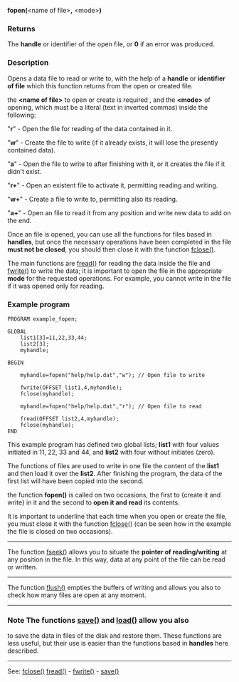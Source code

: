 **fopen(**&lt;name of file&gt;**,** &lt;mode&gt;**)**

### Returns

The **handle** or identifier of the open file, or **0** if an error was produced.

### Description

Opens a data file to read or write to, with the help of a **handle** or **identifier of file**
which this function returns from the open or created file.

the **&lt;name of file&gt;** to open or create is required , and the **&lt;mode&gt;** of opening,
which must be a literal (text in inverted commas) inside the following:

 &quot;**r**&quot; - Open the file for reading of the data contained in it.

 &quot;**w**&quot; - Create the file to write (if it already exists, it will lose the presently contained data).

 &quot;**a**&quot; - Open the file to write to after finishing with it, or it creates the file if it didn't exist.

 &quot;**r+**&quot; - Open an existent file to activate it, permitting reading and writing.

 &quot;**w+**&quot; - Create a file to write to, permitting also its reading.

 &quot;**a+**&quot; - Open an file to read it from any position and write new data to add on the end.

Once an file is opened, you can use all the functions for files
based in **handles**, but once the necessary operations have been completed 
in the file **must not be closed**, you should then close it with the function [fclose()](fclose().md).

The main functions are [fread()](fread().md) for reading the data inside
the file and [fwrite()](fwrite().md) to write the data; it is important to
open the file in the appropriate **mode** for the requested operations.
For example, you cannot write in the file if it was opened only for reading.

### Example program
```
PROGRAM example_fopen;

GLOBAL
    list1[3]=11,22,33,44;
    list2[3];
    myhandle;

BEGIN

    myhandle=fopen("help/help.dat","w"); // Open file to write

    fwrite(OFFSET list1,4,myhandle);
    fclose(myhandle);

    myhandle=fopen("help/help.dat","r"); // Open file to read

    fread(OFFSET list2,4,myhandle);
    fclose(myhandle);
END
```


This example program has defined two global lists; **list1** with four values
initiated in 11, 22, 33 and 44, and **list2** with four without initiates (zero).

The functions of files are used to write in one file the content
of the **list1** and then load it over the **list2**. After finishing the program,
the data of the first list will have been copied into the second.

the function **fopen()** is called on two occasions, the first to {create it and
write} in it and the second to **open it and read** its contents.

It is important to underline that each time when you open or create the file, you must
close it with the function [fclose()](fclose().md) (can be seen how in the example
the file is closed on two occasions).

---------------------------------------


The function [fseek()](fseek().md) allows you to situate the **pointer of reading/writing**
at any position in the file. In this way, data at any point of the file 
can be read or written.

---------------------------------------


The function [flush()](flush().md) empties the buffers of writing and allows you also
to check how many files are open at any moment.

---------------------------------------


### Note The functions [save()](save().md) and [load()](load().md) allow you also
to save the data in files of the disk and restore them. These functions are
less useful, but their use is easier than
the functions based in **handles** here described.

---------------------------------------
See: [fclose()](fclose().md) [fread()](fread().md) - [fwrite()](fwrite().md) - [save()](save().md)

